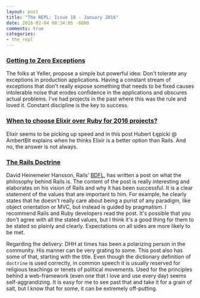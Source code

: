 ```yaml
---
layout: post
title: "The REPL: Issue 18 - January 2016"
date: 2016-02-04 08:34:05 -0800
comments: true
categories:
- the_repl
---
```


### [Getting to Zero Exceptions][1]

The folks at Yeller, propose a simple but powerful idea: Don't tolerate any exceptions in production applications. Having a constant stream of exceptions that don't really expose something that needs to be fixed causes intolerable noise that erodes confidence in the applications and obscures actual problems. I've had projects in the past where this was the rule and loved it. Constant discipline is the key to success.

### [When to choose Elixir over Ruby for 2016 projects?][2]

Elixir seems to be picking up speed and in this post Hubert Łępicki @ AmbertBit explains when he thinks Elixir is a better option than Rails. And no, the answer is not always.

### [The Rails Doctrine][3]

David Heinemeier Hansson, Rails' [BDFL][4], has written a post on what the philosophy behind Rails is. The content of the post is really interesting and elaborates on his vision of Rails and why it has been successful. It is a clear statement of the values that are important to him. For example, he clearly states that he doesn't really care about being a purist of any paradigm, like object orientation or MVC, but instead is guided by pragmatism. I recommend Rails and Ruby developers read the post. It's possible that you don't agree with all the stated values, but I think it's a good thing for them to be stated so plainly and clearly. Expectations on all sides are more likely to be met.

Regarding the delivery: DHH at times has been a polarizing person in the community. His manner can be very grating to some. This post also has some of that, starting with the title. Even though the dictionary definition of `doctrine` is used correctly, in common speech it is usually reserved for religious teachings or tenets of political movements. Used for the principles behind a web-framework (even one that I love and use every day) seems self-aggrandizing. It is easy for me to see past that and take it for a grain of salt, but I know that for some, it can be extremely off-putting.

[1]: http://yellerapp.com/posts/2015-06-01-getting-to-exception-zero.html
[2]: https://www.amberbit.com/blog/2015/12/22/when-choose-elixir-over-ruby-for-2016-projects/
[3]: http://rubyonrails.org/doctrine/
[4]: https://en.wikipedia.org/wiki/Benevolent_dictator_for_life
